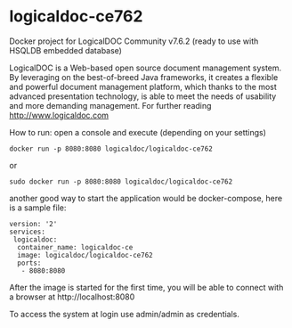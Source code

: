 # logicaldoc-ce762
Docker project for LogicalDOC Community v7.6.2 (ready to use with HSQLDB embedded database)

LogicalDOC is a Web-based open source document management system. By leveraging on the best-of-breed Java frameworks, it creates a flexible and powerful document management platform, which thanks to the most advanced presentation technology, is able to meet the needs of usability and more demanding management. For further reading http://www.logicaldoc.com


How to run:
open a console and execute (depending on your settings)

```Shell
docker run -p 8080:8080 logicaldoc/logicaldoc-ce762
```

or

```Shell
sudo docker run -p 8080:8080 logicaldoc/logicaldoc-ce762
```

another good way to start the application would be docker-compose, here is a sample file:

```
version: '2'
services:
 logicaldoc: 
  container_name: logicaldoc-ce
  image: logicaldoc/logicaldoc-ce762
  ports:
   - 8080:8080
```

After the image is started for the first time, you will be able to connect with a browser at http://localhost:8080

To access the system at login use admin/admin as credentials.

